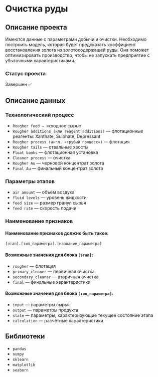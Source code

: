 # Очистка руды

## Описание проекта
Имеются данные с параметрами добычи и очистки. Необходимо построить модель, которая будет предсказать коэффициент восстановления золота из золотосодержащей руды. Она поможет оптимизировать производство, чтобы не запускать предприятие с убыточными характеристиками.
### Статус проекта
Завершен ✅

## Описание данных
### Технологический процесс
- ```Rougher feed — ис```ходное сырье
- ```Rougher additions (или reagent additions)``` — флотационные реагенты: Xanthate, Sulphate, Depressant
- ```Rougher process (англ. «грубый процесс»)``` — флотация
- ```Rougher tails``` — отвальные хвосты
- ```Float banks``` — флотационная установка
- ```Cleaner process``` — очистка
- ```Rougher Au``` — черновой концентрат золота
- ```Final Au``` — финальный концентрат золота
### Параметры этапов
- ```air amount``` — объём воздуха
- ```fluid levels``` — уровень жидкости
- ```feed size``` — размер гранул сырья
- ```feed rate``` — скорость подачи
### Наименование признаков
#### Наименование признаков должно быть такое:
```[этап].[тип_параметра].[название_параметра]```
#### Возможные значения для блока ```[этап]```:
- ```rougher``` — флотация
- ```primary_cleaner``` — первичная очистка
- ```secondary_cleaner``` — вторичная очистка
- ```final``` — финальные характеристики
#### Возможные значения для блока ```[тип_параметра]```:
- ```input``` — параметры сырья
- ```output``` — параметры продукта
- ```state``` — параметры, характеризующие текущее состояние этапа
- ```calculation``` — расчётные характеристики

## Библиотеки
- ```pandas```
- ```numpy```
- ```sklearn```
- ```matplotlib```
- ```seaborn```
